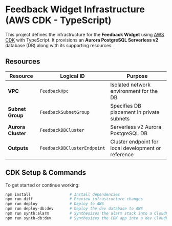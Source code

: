 # Feedback Widget Infrastructure (AWS CDK - TypeScript)

This project defines the infrastructure for the **Feedback Widget** using [AWS CDK](https://docs.aws.amazon.com/cdk/latest/guide/home.html) with TypeScript. It provisions an **Aurora PostgreSQL Serverless v2** database (DB) along with its supporting resources.

## Resources

| Resource              | Logical ID           | Purpose |
|-----------------------|----------------------|---------|
| **VPC**               | `FeedbackVpc`          | Isolated network environment for the DB |
| **Subnet Group**      | `FeedbackSubnetGroup`  | Specifies DB placement in private subnets |
| **Aurora Cluster**    | `FeedbackDBCluster`      | Serverless v2 Aurora PostgreSQL DB |
| **Outputs**           | `FeedbackDBClusterEndpoint` | Cluster endpoint for local development or reference |

## CDK Setup & Commands

To get started or continue working:

```bash
npm install                 # Install dependencies
npm run diff                # Preview infrastructure changes
npm run deploy              # Deploy to AWS
npm run deploy-db:dev       # Deploy the dev database to AWS
npm run synth:alarm         # Synthesizes the alarm stack into a CloudFormation template
npm run synth-db:dev        # Synthesizes the CDK app into a dev CloudFormation template
